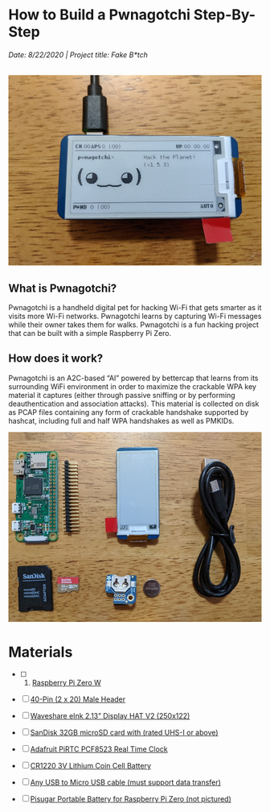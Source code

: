 # How to Build a Pwnagotchi Step-By-Step
###### Date: 8/22/2020 | Project title: Fake B*tch

![Image of Pwnagotchi](1_pwnagotchi.jpg)

## What is Pwnagotchi?
Pwnagotchi is a handheld digital pet for hacking Wi-Fi that gets smarter as it visits more Wi-Fi networks. Pwnagotchi learns by capturing Wi-Fi messages while their owner takes them for walks. Pwnagotchi is a fun hacking project that can be built with a simple Raspberry Pi Zero. 

## How does it work?
Pwnagotchi is an A2C-based “AI” powered by bettercap that learns from its surrounding WiFi environment in order to maximize the crackable WPA key material it captures (either through passive sniffing or by performing deauthentication and association attacks). This material is collected on disk as PCAP files containing any form of crackable handshake supported by hashcat, including full and half WPA handshakes as well as PMKIDs.

![Image of Materials](2_materials.jpg)


# Materials

- [ ] 1. [Raspberry Pi Zero W](https://www.raspberrypi.org/products/raspberry-pi-zero-w/)

- [ ] [40-Pin (2 x 20) Male Header](https://www.amazon.com/Frienda-Break-Away-Connector-Compatible-Raspberry/dp/B083DYVWDN/ref=sr_1_5?dchild=1&keywords=40-Pin+%282+x+20%29+Male+Header&qid=1598122986&sr=8-5)

- [ ] [Waveshare eInk 2.13” Display HAT V2 (250x122)](https://www.amazon.com/gp/product/B07P9T64BK/ref=ppx_yo_dt_b_asin_title_o02_s00?ie=UTF8&psc=1)

- [ ] [SanDisk 32GB microSD card with (rated UHS-I or above)](https://www.amazon.com/gp/product/B06XWMQ81P/ref=ppx_yo_dt_b_asin_title_o01_s00?ie=UTF8&psc=1) 

- [ ] [Adafruit PiRTC PCF8523 Real Time Clock](https://www.amazon.com/Adafruit-PiRTC-PCF8523-Raspberry-ADA3386/dp/B072DWKDW9/ref=sr_1_2?dchild=1&keywords=PiRTC&qid=1598123293&s=electronics&sr=1-2) 

- [ ] [CR1220 3V Lithium Coin Cell Battery](https://www.amazon.com/Energizer-CR1220-Drain-lithuim-Battery/dp/B003CU3E2Q/ref=pd_bxgy_img_2/131-4843813-0186558?_encoding=UTF8&pd_rd_i=B003CU3E2Q&pd_rd_r=40337046-8cdb-49fe-9740-c4c6ea91b4cb&pd_rd_w=Eg4Kz&pd_rd_wg=hBgCj&pf_rd_p=ce6c479b-ef53-49a6-845b-bbbf35c28dd3&pf_rd_r=W8GD07CM886MWRTMX320&psc=1&refRID=W8GD07CM886MWRTMX320) 

- [ ] [Any USB to Micro USB cable (must support data transfer)]() 

- [ ] [Pisugar Portable Battery for Raspberry Pi Zero (not pictured)](https://www.amazon.com/gp/product/B07RC649ZC/ref=ppx_yo_dt_b_asin_title_o00_s00?ie=UTF8&psc=1) 
